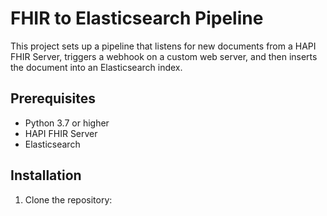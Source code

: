 # FHIR to Elasticsearch Pipeline

This project sets up a pipeline that listens for new documents from a HAPI FHIR Server, triggers a webhook on a custom web server, and then inserts the document into an Elasticsearch index.

## Prerequisites

- Python 3.7 or higher
- HAPI FHIR Server
- Elasticsearch

## Installation

1. Clone the repository:
